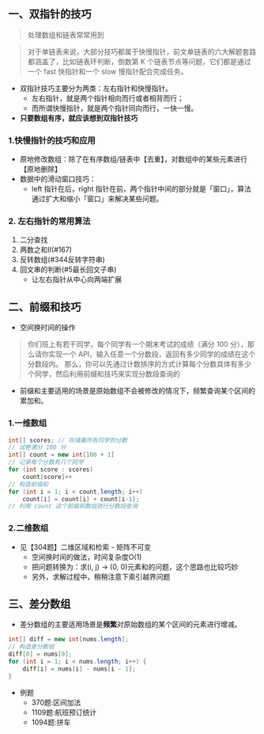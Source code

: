 
## 一、双指针的技巧
> 处理数组和链表常常用到

> 对于单链表来说，大部分技巧都属于快慢指针，前文单链表的六大解题套路都涵盖了，比如链表环判断，倒数第 K 个链表节点等问题，它们都是通过一个 fast 快指针和一个 slow 慢指针配合完成任务。
- 双指针技巧主要分为两类：左右指针和快慢指针。
    - 左右指针，就是两个指针相向而行或者相背而行；
    - 而所谓快慢指针，就是两个指针同向而行，一快一慢。
- **只要数组有序，就应该想到双指针技巧**
    
### 1.快慢指针的技巧和应用
- 原地修改数组：除了在有序数组/链表中【去重】，对数组中的某些元素进行【原地删除】
- 数据中的滑动窗口技巧：
    - left 指针在后，right 指针在前，两个指针中间的部分就是「窗口」，算法通过扩大和缩小「窗口」来解决某些问题。

### 2. 左右指针的常用算法
1. 二分查找
2. 两数之和II(#167)
3. 反转数组(#344反转字符串)
4. 回文串的判断(#5最长回文子串)
    - 让左右指针从中心向两端扩展


## 二、前缀和技巧
- 空间换时间的操作
> 你们班上有若干同学，每个同学有一个期末考试的成绩（满分 100 分），那么请你实现一个 API，输入任意一个分数段，返回有多少同学的成绩在这个分数段内。
>那么，你可以先通过计数排序的方式计算每个分数具体有多少个同学，然后利用前缀和技巧来实现分数段查询的

- 前缀和主要适用的场景是原始数组不会被修改的情况下，频繁查询某个区间的累加和。

### 1.一维数组
```java
int[] scores; // 存储着所有同学的分数
// 试卷满分 100 分
int[] count = new int[100 + 1]
// 记录每个分数有几个同学
for (int score : scores)
    count[score]++
// 构造前缀和
for (int i = 1; i < count.length; i++)
    count[i] = count[i] + count[i-1];
// 利用 count 这个前缀和数组进行分数段查询
```

### 2.二维数组
- 见【304题】二维区域和检索 - 矩阵不可变
    - 空间换时间的做法，时间复杂度O(1)
    - 把问题转换为：求(i, j) -> (0, 0)元素和的问题，这个思路也比较巧妙
    - 另外，求解过程中，稍稍注意下索引越界问题


## 三、差分数组
- 差分数组的主要适用场景是**频繁**对原始数组的某个区间的元素进行增减。
```java
int[] diff = new int[nums.length];
// 构造差分数组
diff[0] = nums[0];
for (int i = 1; i < nums.length; i++) {
    diff[i] = nums[i] - nums[i - 1];
}
```

- 例题
    - 370题:区间加法
    - 1109题:航班预订统计
    - 1094题:拼车
